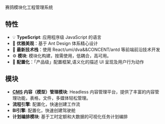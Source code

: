 赛鸽模块化工程管理系统

## 特性
- :bulb: **TypeScript**: 应用程序级 JavaScript 的语言
- :gem: **优雅美观**：基于 Ant Design 体系精心设计
- :rocket: **最新技术栈**：使用 React/umi/dva&&CONCENT/antd 等前端前沿技术开发
- :gear: **模块**: 模块化构建，按需使用，低耦合，高可用。
- :scroll: **配置化**：「产品级」配置框架,语义化的描述 UI 呈现及用户行为动作


## 模块

- **[CMS](https://github.com/baiheinet/seg-plus-cms) 内容（模型）管理模块**: Headless 内容管理平台，提供了丰富的内容管理功能，表格，文件，多媒体轻松管理。
- **流程引擎**: 配置化，快速创建工作流
- **BI引擎**: 配置化，快速创建驾驶舱
- **计划编排模块**: 基于工时定额和大数据的可视化任务计划编排
